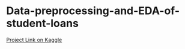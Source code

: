 # Data-preprocessing-and-EDA-of-student-loans
[Project Link on Kaggle](https://www.kaggle.com/code/ahmedkhweled/data-preprocessing-and-eda-student-loans-in-us)
